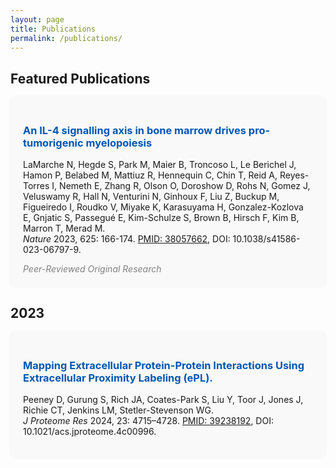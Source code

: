 ```yaml
---
layout: page
title: Publications
permalink: /publications/
---
```


## Featured Publications

<div style="margin-bottom: 30px; padding: 20px; border-radius: 8px; background-color: #f9f9f9; box-shadow: 0 0 5px rgba(0,0,0,0.05);">
  <h3>
    <a href="https://doi.org/10.1016/j.matbio.2023.09.002"
       style="color: #0056b3; text-decoration: none;"
       onmouseover="this.style.color='#003366'"
       onmouseout="this.style.color='#0056b3'">
      An IL-4 signalling axis in bone marrow drives pro-tumorigenic myelopoiesis
    </a>
  </h3>
  <p>LaMarche N, Hegde S, Park M, Maier B, Troncoso L, Le Berichel J, Hamon P, Belabed M, Mattiuz R, Hennequin C, Chin T, Reid A, Reyes-Torres I, Nemeth E, Zhang R, Olson O, Doroshow D, Rohs N, Gomez J, Veluswamy R, Hall N, Venturini N, Ginhoux F, Liu Z, Buckup M, Figueiredo I, Roudko V, Miyake K, Karasuyama H, Gonzalez-Kozlova E, Gnjatic S, Passegué E, Kim-Schulze S, Brown B, Hirsch F, Kim B, Marron T, Merad M.<br>
     <em>Nature</em> 2023, 625: 166-174.
     <a href="[https://pubmed.ncbi.nlm.nih.gov/37804930/](https://www.nature.com/articles/s41586-023-06797-9)">PMID: 38057662</a>,
     DOI: 10.1038/s41586-023-06797-9.
  </p>
  <em style="color: gray;">Peer-Reviewed Original Research</em>
</div>

## 2023

<div style="margin-bottom: 30px; padding: 20px; border-radius: 8px; background-color: #f9f9f9; box-shadow: 0 0 5px rgba(0,0,0,0.05);">
  <h3>
    <a href="https://doi.org/10.1021/acs.jproteome.4c00996"
       style="color: #0056b3; text-decoration: none;"
       onmouseover="this.style.color='#003366'"
       onmouseout="this.style.color='#0056b3'">
      Mapping Extracellular Protein-Protein Interactions Using Extracellular Proximity Labeling (ePL).
    </a>
  </h3>
  <p>Peeney D, Gurung S, Rich JA, Coates-Park S, Liu Y, Toor J, Jones J, Richie CT, Jenkins LM, Stetler-Stevenson WG.<br>
     <em>J Proteome Res</em> 2024, 23: 4715–4728.
     <a href="https://pubmed.ncbi.nlm.nih.gov/39238192/">PMID: 39238192</a>,
     DOI: 10.1021/acs.jproteome.4c00996.
  </p>
</div>
